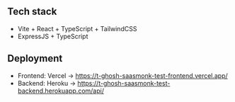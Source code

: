 ## Tech stack

- Vite + React + TypeScript + TailwindCSS
- ExpressJS + TypeScript

## Deployment

- Frontend: Vercel -> https://t-ghosh-saasmonk-test-frontend.vercel.app/
- Backend: Heroku -> https://t-ghosh-saasmonk-test-backend.herokuapp.com/api/
